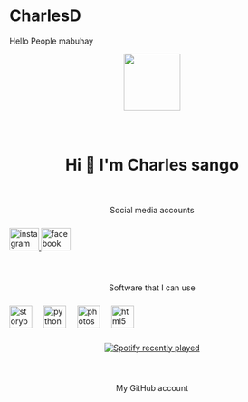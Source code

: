 # CharlesD
Hello People mabuhay 
<div align="center">
  <img height="100" src="https://www.facebook.com/share/p/19EWTjXfW6/"  />
</div>

###

<br clear="both">

<h1 align="center">Hi 👋 I'm  Charles sango</h1>

###

<br clear="both">

<p align="center">Social media accounts</p>

###

<div align="left">
  <a href="https://www.instagram.com/charliepot__?igsh=NDd3bjg2cDllYWE5" target="_blank">
    <img src="https://raw.githubusercontent.com/maurodesouza/profile-readme-generator/master/src/assets/icons/social/instagram/default.svg" width="52" height="40" alt="instagram logo"  />
  </a>
  <a href="https://www.facebook.com/share/1CdaS6Px2D/" target="_blank">
    <img src="https://raw.githubusercontent.com/maurodesouza/profile-readme-generator/master/src/assets/icons/social/facebook/default.svg" width="52" height="40" alt="facebook logo"  />
  </a>
</div>

###

<br clear="both">

<p align="center">Software that I can use</p>

###

<div align="left">
  <img src="https://cdn.jsdelivr.net/gh/devicons/devicon/icons/storybook/storybook-original.svg" height="40" alt="storybook logo"  />
  <img width="12" />
  <img src="https://cdn.jsdelivr.net/gh/devicons/devicon/icons/python/python-original.svg" height="40" alt="python logo"  />
  <img width="12" />
  <img src="https://cdn.jsdelivr.net/gh/devicons/devicon/icons/photoshop/photoshop-plain.svg" height="40" alt="photoshop logo"  />
  <img width="12" />
  <img src="https://cdn.jsdelivr.net/gh/devicons/devicon/icons/html5/html5-original.svg" height="40" alt="html5 logo"  />
</div>

###

<div align="center">
  <a href="https://open.spotify.com/user/CharlesD ">
    <img src="https://spotify-recently-played-readme.vercel.app/api?user=CharlesD%20&count=5" alt="Spotify recently played"  />
  </a>
</div>

###

<br clear="both">

<p align="center">My GitHub account</p>

###